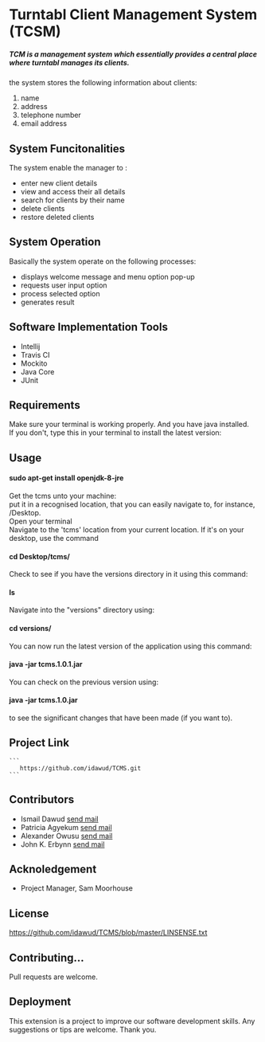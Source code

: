# Turntabl Client Management System (TCSM)
##### TCM is a management system which essentially provides a central place where turntabl manages its clients.
the system stores the following information about clients:
1. name 
2. address
3. telephone number 
4. email address


## System Funcitonalities
The system enable the manager to :
- enter new client details
- view and access their all details 
- search for clients by their name
- delete clients 
- restore deleted clients

## System Operation
Basically the system operate on the following processes:
- displays welcome message and menu option pop-up
- requests user input option
- process selected option
- generates result

## Software Implementation Tools
- Intellij 
- Travis CI
- Mockito
- Java Core
- JUnit

## Requirements
Make sure your terminal is working properly.
And you have java installed. <br> 
If you don't, type this in your terminal to install the latest version: 

## Usage
####  sudo apt-get install openjdk-8-jre <br>
Get the tcms unto your machine: <br>
put it in a recognised location, that you can easily navigate to, for instance, /Desktop.<br> 
Open your terminal<br>
Navigate to the 'tcms' location from your current location. If it's on your desktop, use the command

#### cd Desktop/tcms/ <br>
Check to see if you have the versions directory in it using this command:
#### ls
Navigate into the "versions" directory using:
#### cd versions/
You can now run the latest version of the application using this command:
#### java -jar tcms.1.0.1.jar 

You can check on the previous version using:
#### java -jar tcms.1.0.jar
to see the significant changes that have been made (if you want to).


## Project Link

    ```
       https://github.com/idawud/TCMS.git
    ```

## Contributors
- Ismail Dawud [send mail](dawud.ismail@turntabl.io) 
- Patricia Agyekum [send mail](patricia.agyekum@turntabl.io) 
- Alexander Owusu [send mail](alex.owusu@turntabl.io) 
- John K. Erbynn [send mail](john.erbynn@turntabl.io) 


## Acknoledgement
   - Project Manager, Sam Moorhouse
   
## License
https://github.com/idawud/TCMS/blob/master/LINSENSE.txt

## Contributing...
Pull requests are welcome.

## Deployment 
This extension is a project to improve our software development skills. Any suggestions or tips are welcome.
Thank you.

